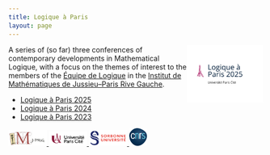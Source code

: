 ```yaml
---
title: Logique à Paris
layout: page
---
```

<a href="/LAP2025/LAP2025_poster.pdf"><img src="/LAP2025/LAP2025_logo.jpeg" width="30%" style="float:right;border: 0px solid black;"></a>
A series of (so far) three conferences of contemporary developments in Mathematical Logique,
with a focus on the themes of interest to the members of the
[Équipe de Logique][LM] in the [Institut de Mathématiques de Jussieu–Paris Rive Gauche][IMJ-PRG].


- <a class="linkdebugmain" href="/logiqueaparis2025.html">Logique à Paris 2025</a> 
- <a class="linkdebugmain" href="/logiqueaparis2024.html">Logique à Paris 2024</a>
- <a class="linkdebugmain" href="/logiqueaparis2023.html">Logique à Paris 2023</a>

[campus]: /IMAGES/plan_campus.png
[HAF]: /IMAGES/plan_HAF.png

<a href="/ICONS/imj-prg.png"><img src="/ICONS/imj-prg.png" alt="IMJ-PRG" width="15%">
<a href="/ICONS/upc.png"><img src="/ICONS/upc.png" alt="Université Paris Cité" width="15%">
<a href="/ICONS/sorbonne.png"><img src="/ICONS/sorbonne.png" alt="Sorbonne Université" width="15%">
<a href="/ICONS/cnrs.png"><img src="/ICONS/cnrs.png" alt="CNRS" width="7%">

[UPC]:  https://u-paris.fr/
[IMJ-PRG]: https://www.imj-prg.fr/
[LM]:   https://www.imj-prg.fr/lm/
